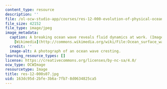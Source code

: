```yaml
---
content_type: resource
description: ''
file: /ol-ocw-studio-app/courses/res-12-000-evolution-of-physical-oceanography-spring-2007/163dc95d2bfe3b6a7fb78d0634825ca5_res-12-000s07.jpg
file_size: 42152
file_type: image/jpeg
image_metadata:
  caption: A breaking ocean wave reveals fluid dynamics at work. (Image courtesy of
    [Wikimedia](http://commons.wikimedia.org/wiki/File:Ocean_surface_wave.jpg).)
  credit: ''
  image-alt: A photograph of an ocean wave cresting.
learning_resource_types: []
license: https://creativecommons.org/licenses/by-nc-sa/4.0/
ocw_type: OCWImage
resourcetype: Image
title: res-12-000s07.jpg
uid: 163dc95d-2bfe-3b6a-7fb7-8d0634825ca5
---
```

